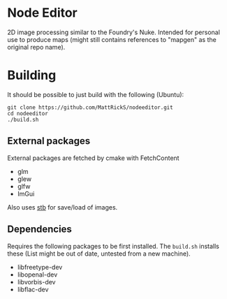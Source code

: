 # Node Editor

2D image processing similar to the Foundry's Nuke. Intended for personal use to produce maps (might still contains references to "mapgen" as the original repo name).

# Building

It should be possible to just build with the following (Ubuntu):
```
git clone https://github.com/MattRickS/nodeeditor.git
cd nodeeditor
./build.sh
```

## External packages
External packages are fetched by cmake with FetchContent
- glm
- glew
- glfw
- ImGui

Also uses [stb](https://github.com/nothings/stb) for save/load of images.

## Dependencies
Requires the following packages to be first installed. The `build.sh` installs these (List might be out of date, untested from a new machine).

- libfreetype-dev
- libopenal-dev
- libvorbis-dev
- libflac-dev
